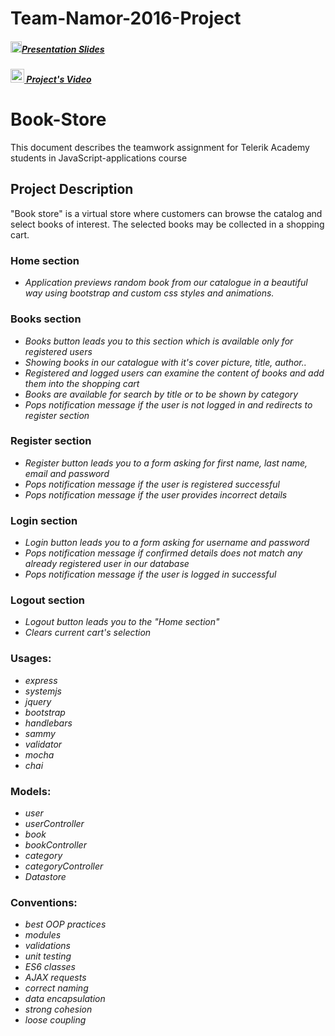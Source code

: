 # Team-Namor-2016-Project

##### [<img src="https://raw.githubusercontent.com/TelerikAcademy/Common/master/icons/presentation.png" height="18"/>Presentation Slides](https://rawgit.com/Team-Namor/Presentation/master/index.html#/)
##### [<img src="https://rawgit.com/Team-Namor/Presentation/master/imgs/youtube.png" height="22"/> Project's Video](https://youtu.be/4QQ4dkLsj4w)

# Book-Store

This document describes the teamwork assignment for Telerik Academy students in JavaScript-applications course

## Project Description 

  "Book store" is a virtual store where customers can browse the
  catalog and select books of interest. The selected books may be collected in a shopping cart.
  
### Home section 
 - *Application previews random book from our catalogue in a beautiful way
 using bootstrap and custom css styles and animations.*
  
### Books section 
 - *Books button leads you to this section which is available only for registered users*
 - *Showing books in our catalogue with it's cover picture, title, author..*
 - *Registered and logged users can examine the content of books and add them into the shopping cart*
 - *Books are available for search by title or to be shown by category*
 - *Pops notification message if the user is not logged in and redirects to register section*
 
### Register section
 - *Register button leads you to a form asking for first name, last name, email and password*
 - *Pops notification message if the user is registered  successful*
 - *Pops notification message if the user provides incorrect details*
 
### Login section 
 - *Login button leads you to a form asking for username and password*
 - *Pops notification message if confirmed details does not match any already registered user in our database*
 - *Pops notification message if the user is logged in successful*

### Logout section 
 - *Logout button leads you to the "Home section"*
 - *Clears current cart's selection*
 
### Usages:
  - *express*
  - *systemjs*
  - *jquery*
  - *bootstrap*
  - *handlebars*
  - *sammy*
  - *validator*
  - *mocha*
  - *chai*
 
### Models:
 - *user*
 - *userController*
 - *book*
 - *bookController*
 - *category*
 - *categoryController*
 - *Datastore*
 
### Conventions:
 - *best OOP practices*
 - *modules*
 - *validations*
 - *unit testing*
 - *ES6 classes*
 - *AJAX requests*
 - *correct naming*
 - *data encapsulation*
 - *strong cohesion*
 - *loose coupling*